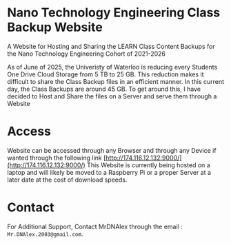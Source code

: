 # Nano Technology Engineering Class Backup Website
A Website for Hosting and Sharing the LEARN Class Content Backups for the Nano Technology Engineering Cohort of 2021-2026

As of June of 2025, the Univeristy of Waterloo is reducing every Students One Drive Cloud Storage from 5 TB to 25 GB. This reduction makes it difficult to share the Class Backup files in an efficient manner. In this current day, the Class Backups are around 45 GB. To get around this, I have decided to Host and Share the files on a Server and serve them through a Website

# Access
Website can be accessed through any Browser and through any Device if wanted through the following link [http://174.116.12.132:9000/](http://174.116.12.132:9000/)
This Website is currently being hosted on a laptop and will likely be moved to a Raspberry Pi or a proper Server at a later date at the cost of download speeds.

# Contact
For Additional Support, Contact MrDNAlex through the email : ``Mr.DNAlex.2003@gmail.com``.
